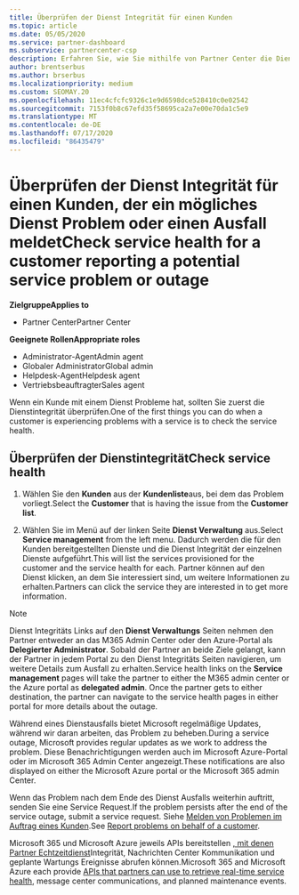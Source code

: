 ```yaml
---
title: Überprüfen der Dienst Integrität für einen Kunden
ms.topic: article
ms.date: 05/05/2020
ms.service: partner-dashboard
ms.subservice: partnercenter-csp
description: Erfahren Sie, wie Sie mithilfe von Partner Center die Dienst Integrität für einen Kunden überprüfen, wenn ein Problem mit einem Dienst auftritt.
author: brentserbus
ms.author: brserbus
ms.localizationpriority: medium
ms.custom: SEOMAY.20
ms.openlocfilehash: 11ec4cfcfc9326c1e9d6598dce528410c0e02542
ms.sourcegitcommit: 7153f0b8c67efd35f58695ca2a7e00e70da1c5e9
ms.translationtype: MT
ms.contentlocale: de-DE
ms.lasthandoff: 07/17/2020
ms.locfileid: "86435479"
---
```

# <a name="check-service-health-for-a-customer-reporting-a-potential-service-problem-or-outage"></a><span data-ttu-id="4d13b-103">Überprüfen der Dienst Integrität für einen Kunden, der ein mögliches Dienst Problem oder einen Ausfall meldet</span><span class="sxs-lookup"><span data-stu-id="4d13b-103">Check service health for a customer reporting a potential service problem or outage</span></span>

<span data-ttu-id="4d13b-104">**Zielgruppe**</span><span class="sxs-lookup"><span data-stu-id="4d13b-104">**Applies to**</span></span>

- <span data-ttu-id="4d13b-105">Partner Center</span><span class="sxs-lookup"><span data-stu-id="4d13b-105">Partner Center</span></span>

<span data-ttu-id="4d13b-106">**Geeignete Rollen**</span><span class="sxs-lookup"><span data-stu-id="4d13b-106">**Appropriate roles**</span></span>

- <span data-ttu-id="4d13b-107">Administrator-Agent</span><span class="sxs-lookup"><span data-stu-id="4d13b-107">Admin agent</span></span>
- <span data-ttu-id="4d13b-108">Globaler Administrator</span><span class="sxs-lookup"><span data-stu-id="4d13b-108">Global admin</span></span>
- <span data-ttu-id="4d13b-109">Helpdesk-Agent</span><span class="sxs-lookup"><span data-stu-id="4d13b-109">Helpdesk agent</span></span>
- <span data-ttu-id="4d13b-110">Vertriebsbeauftragter</span><span class="sxs-lookup"><span data-stu-id="4d13b-110">Sales agent</span></span>

<span data-ttu-id="4d13b-111">Wenn ein Kunde mit einem Dienst Probleme hat, sollten Sie zuerst die Dienstintegrität überprüfen.</span><span class="sxs-lookup"><span data-stu-id="4d13b-111">One of the first things you can do when a customer is experiencing problems with a service is to check the service health.</span></span> 

## <a name="check-service-health"></a><span data-ttu-id="4d13b-112">Überprüfen der Dienstintegrität</span><span class="sxs-lookup"><span data-stu-id="4d13b-112">Check service health</span></span>

1. <span data-ttu-id="4d13b-113">Wählen Sie den **Kunden** aus der **Kundenliste**aus, bei dem das Problem vorliegt.</span><span class="sxs-lookup"><span data-stu-id="4d13b-113">Select the **Customer** that is having the issue from the **Customer list**.</span></span>

2. <span data-ttu-id="4d13b-114">Wählen Sie im Menü auf der linken Seite **Dienst Verwaltung** aus.</span><span class="sxs-lookup"><span data-stu-id="4d13b-114">Select **Service management** from the left menu.</span></span> <span data-ttu-id="4d13b-115">Dadurch werden die für den Kunden bereitgestellten Dienste und die Dienst Integrität der einzelnen Dienste aufgeführt.</span><span class="sxs-lookup"><span data-stu-id="4d13b-115">This will list the services provisioned for the customer and the service health for each.</span></span> <span data-ttu-id="4d13b-116">Partner können auf den Dienst klicken, an dem Sie interessiert sind, um weitere Informationen zu erhalten.</span><span class="sxs-lookup"><span data-stu-id="4d13b-116">Partners can click the service they are interested in to get more information.</span></span> 

>[!NOTE] 
> <span data-ttu-id="4d13b-117">Dienst Integritäts Links auf den **Dienst Verwaltungs** Seiten nehmen den Partner entweder an das M365 Admin Center oder den Azure-Portal als **Delegierter Administrator**. Sobald der Partner an beide Ziele gelangt, kann der Partner in jedem Portal zu den Dienst Integritäts Seiten navigieren, um weitere Details zum Ausfall zu erhalten.</span><span class="sxs-lookup"><span data-stu-id="4d13b-117">Service health links on the **Service management** pages will take the partner to either the M365 admin center or the Azure portal as **delegated admin**. Once the partner gets to either destination, the partner can navigate to the service health pages in either portal for more details about the outage.</span></span>
 
<span data-ttu-id="4d13b-118">Während eines Dienstausfalls bietet Microsoft regelmäßige Updates, während wir daran arbeiten, das Problem zu beheben.</span><span class="sxs-lookup"><span data-stu-id="4d13b-118">During a service outage, Microsoft provides regular updates as we work to address the problem.</span></span> <span data-ttu-id="4d13b-119">Diese Benachrichtigungen werden auch im Microsoft Azure-Portal oder im Microsoft 365 Admin Center angezeigt.</span><span class="sxs-lookup"><span data-stu-id="4d13b-119">These notifications are also displayed on either the Microsoft Azure portal or the Microsoft 365 admin Center.</span></span>

<span data-ttu-id="4d13b-120">Wenn das Problem nach dem Ende des Dienst Ausfalls weiterhin auftritt, senden Sie eine Service Request.</span><span class="sxs-lookup"><span data-stu-id="4d13b-120">If the problem persists after the end of the service outage, submit a service request.</span></span> <span data-ttu-id="4d13b-121">Siehe [Melden von Problemen im Auftrag eines Kunden](report-problems-on-behalf-of-a-customer.md).</span><span class="sxs-lookup"><span data-stu-id="4d13b-121">See [Report problems on behalf of a customer](report-problems-on-behalf-of-a-customer.md).</span></span>

<span data-ttu-id="4d13b-122">Microsoft 365 und Microsoft Azure jeweils APIs bereitstellen [, mit denen Partner Echtzeitdienst](get-automated-service-notifications-with-our-apis.md)Integrität, Nachrichten Center Kommunikation und geplante Wartungs Ereignisse abrufen können.</span><span class="sxs-lookup"><span data-stu-id="4d13b-122">Microsoft 365 and Microsoft Azure each provide [APIs that partners can use to retrieve real-time service health](get-automated-service-notifications-with-our-apis.md), message center communications, and planned maintenance events.</span></span>

 

